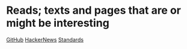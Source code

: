 # Reads; texts and pages that are or might be interesting

[GitHub](./github.md)
[HackerNews](./hackernews.md)
[Standards](./standards.md)
